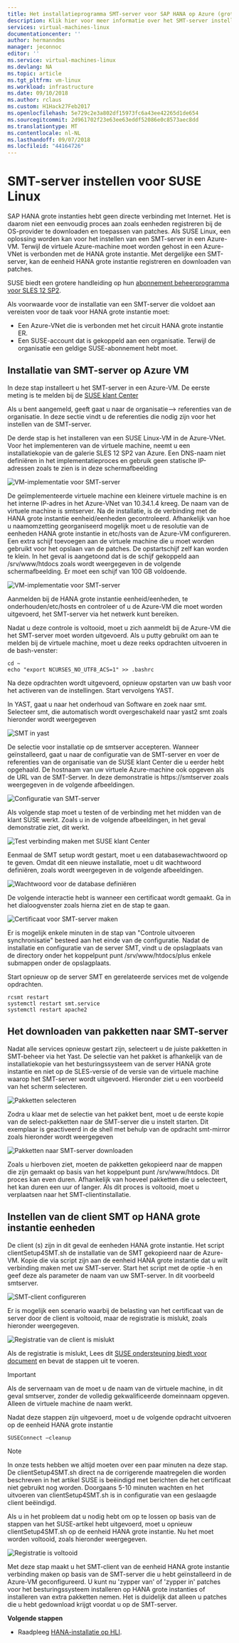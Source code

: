 ```yaml
---
title: Het installatieprogramma SMT-server voor SAP HANA op Azure (grote instanties) | Microsoft Docs
description: Klik hier voor meer informatie over het SMT-server instellen voor SAP HANA op Azure (grote instantie).
services: virtual-machines-linux
documentationcenter: ''
author: hermanndms
manager: jeconnoc
editor: ''
ms.service: virtual-machines-linux
ms.devlang: NA
ms.topic: article
ms.tgt_pltfrm: vm-linux
ms.workload: infrastructure
ms.date: 09/10/2018
ms.author: rclaus
ms.custom: H1Hack27Feb2017
ms.openlocfilehash: 5e729c2e3a802df15973fc6a43ee42265d1de654
ms.sourcegitcommit: 2d961702f23e63ee63eddf52086e0c8573aec8dd
ms.translationtype: MT
ms.contentlocale: nl-NL
ms.lasthandoff: 09/07/2018
ms.locfileid: "44164726"
---
```

# <a name="setting-up-smt-server-for-suse-linux"></a>SMT-server instellen voor SUSE Linux
SAP HANA grote instanties hebt geen directe verbinding met Internet. Het is daarom niet een eenvoudig proces aan zoals eenheden registreren bij de OS-provider te downloaden en toepassen van patches. Als SUSE Linux, een oplossing worden kan voor het instellen van een SMT-server in een Azure-VM. Terwijl de virtuele Azure-machine moet worden gehost in een Azure-VNet is verbonden met de HANA grote instantie. Met dergelijke een SMT-server, kan de eenheid HANA grote instantie registreren en downloaden van patches. 

SUSE biedt een grotere handleiding op hun [abonnement beheerprogramma voor SLES 12 SP2](https://www.suse.com/documentation/sles-12/pdfdoc/book_smt/book_smt.pdf). 

Als voorwaarde voor de installatie van een SMT-server die voldoet aan vereisten voor de taak voor HANA grote instantie moet:

- Een Azure-VNet die is verbonden met het circuit HANA grote instantie ER.
- Een SUSE-account dat is gekoppeld aan een organisatie. Terwijl de organisatie een geldige SUSE-abonnement hebt moet.

## <a name="installation-of-smt-server-on-azure-vm"></a>Installatie van SMT-server op Azure VM

In deze stap installeert u het SMT-server in een Azure-VM. De eerste meting is te melden bij de [SUSE klant Center](https://scc.suse.com/)

Als u bent aangemeld, geeft gaat u naar de organisatie--> referenties van de organisatie. In deze sectie vindt u de referenties die nodig zijn voor het instellen van de SMT-server.

De derde stap is het installeren van een SUSE Linux-VM in de Azure-VNet. Voor het implementeren van de virtuele machine, neemt u een installatiekopie van de galerie SLES 12 SP2 van Azure. Een DNS-naam niet definiëren in het implementatieproces en gebruik geen statische IP-adressen zoals te zien is in deze schermafbeelding

![VM-implementatie voor SMT-server](./media/hana-installation/image3_vm_deployment.png)

De geïmplementeerde virtuele machine een kleinere virtuele machine is en het interne IP-adres in het Azure-VNet van 10.34.1.4 kreeg. De naam van de virtuele machine is smtserver. Na de installatie, is de verbinding met de HANA grote instantie eenheid/eenheden gecontroleerd. Afhankelijk van hoe u naamomzetting georganiseerd mogelijk moet u de resolutie van de eenheden HANA grote instantie in etc/hosts van de Azure-VM configureren. Een extra schijf toevoegen aan de virtuele machine die u moet worden gebruikt voor het opslaan van de patches. De opstartschijf zelf kan worden te klein. In het geval is aangetoond dat is de schijf gekoppeld aan /srv/www/htdocs zoals wordt weergegeven in de volgende schermafbeelding. Er moet een schijf van 100 GB voldoende.

![VM-implementatie voor SMT-server](./media/hana-installation/image4_additional_disk_on_smtserver.PNG)

Aanmelden bij de HANA grote instantie eenheid/eenheden, te onderhouden/etc/hosts en controleer of u de Azure-VM die moet worden uitgevoerd, het SMT-server via het netwerk kunt bereiken.

Nadat u deze controle is voltooid, moet u zich aanmeldt bij de Azure-VM die het SMT-server moet worden uitgevoerd. Als u putty gebruikt om aan te melden bij de virtuele machine, moet u deze reeks opdrachten uitvoeren in de bash-venster:

```
cd ~
echo "export NCURSES_NO_UTF8_ACS=1" >> .bashrc
```

Na deze opdrachten wordt uitgevoerd, opnieuw opstarten van uw bash voor het activeren van de instellingen. Start vervolgens YAST.

In YAST, gaat u naar het onderhoud van Software en zoek naar smt. Selecteer smt, die automatisch wordt overgeschakeld naar yast2 smt zoals hieronder wordt weergegeven

![SMT in yast](./media/hana-installation/image5_smt_in_yast.PNG)


De selectie voor installatie op de smtserver accepteren. Wanneer geïnstalleerd, gaat u naar de configuratie van de SMT-server en voer de referenties van de organisatie van de SUSE klant Center die u eerder hebt opgehaald. De hostnaam van uw virtuele Azure-machine ook opgeven als de URL van de SMT-Server. In deze demonstratie is https://smtserver zoals weergegeven in de volgende afbeeldingen.

![Configuratie van SMT-server](./media/hana-installation/image6_configuration_of_smtserver1.png)

Als volgende stap moet u testen of de verbinding met het midden van de klant SUSE werkt. Zoals u in de volgende afbeeldingen, in het geval demonstratie ziet, dit werkt.

![Test verbinding maken met SUSE klant Center](./media/hana-installation/image7_test_connect.png)

Eenmaal de SMT setup wordt gestart, moet u een databasewachtwoord op te geven. Omdat dit een nieuwe installatie, moet u dit wachtwoord definiëren, zoals wordt weergegeven in de volgende afbeeldingen.

![Wachtwoord voor de database definiëren](./media/hana-installation/image8_define_db_passwd.PNG)

De volgende interactie hebt is wanneer een certificaat wordt gemaakt. Ga in het dialoogvenster zoals hierna ziet en de stap te gaan.

![Certificaat voor SMT-server maken](./media/hana-installation/image9_certificate_creation.PNG)

Er is mogelijk enkele minuten in de stap van "Controle uitvoeren synchronisatie" besteed aan het einde van de configuratie. Nadat de installatie en configuratie van de server SMT, vindt u de opslagplaats van de directory onder het koppelpunt punt /srv/www/htdocs/plus enkele submappen onder de opslagplaats. 

Start opnieuw op de server SMT en gerelateerde services met de volgende opdrachten.

```
rcsmt restart
systemctl restart smt.service
systemctl restart apache2
```

## <a name="download-of-packages-onto-smt-server"></a>Het downloaden van pakketten naar SMT-server

Nadat alle services opnieuw gestart zijn, selecteert u de juiste pakketten in SMT-beheer via het Yast. De selectie van het pakket is afhankelijk van de installatiekopie van het besturingssysteem van de server HANA grote instantie en niet op de SLES-versie of de versie van de virtuele machine waarop het SMT-server wordt uitgevoerd. Hieronder ziet u een voorbeeld van het scherm selecteren.

![Pakketten selecteren](./media/hana-installation/image10_select_packages.PNG)

Zodra u klaar met de selectie van het pakket bent, moet u de eerste kopie van de select-pakketten naar de SMT-server die u instelt starten. Dit exemplaar is geactiveerd in de shell met behulp van de opdracht smt-mirror zoals hieronder wordt weergegeven


![Pakketten naar SMT-server downloaden](./media/hana-installation/image11_download_packages.PNG)

Zoals u hierboven ziet, moeten de pakketten gekopieerd naar de mappen die zijn gemaakt op basis van het koppelpunt punt /srv/www/htdocs. Dit proces kan even duren. Afhankelijk van hoeveel pakketten die u selecteert, het kan duren een uur of langer.
Als dit proces is voltooid, moet u verplaatsen naar het SMT-clientinstallatie. 

## <a name="set-up-the-smt-client-on-hana-large-instance-units"></a>Instellen van de client SMT op HANA grote instantie eenheden

De client (s) zijn in dit geval de eenheden HANA grote instantie. Het script clientSetup4SMT.sh de installatie van de SMT gekopieerd naar de Azure-VM. Kopie die via script zijn aan de eenheid HANA grote instantie dat u wilt verbinding maken met uw SMT-server. Start het script met de optie -h en geef deze als parameter de naam van uw SMT-server. In dit voorbeeld smtserver.

![SMT-client configureren](./media/hana-installation/image12_configure_client.PNG)

Er is mogelijk een scenario waarbij de belasting van het certificaat van de server door de client is voltooid, maar de registratie is mislukt, zoals hieronder weergegeven.

![Registratie van de client is mislukt](./media/hana-installation/image13_registration_failed.PNG)

Als de registratie is mislukt, Lees dit [SUSE ondersteuning biedt voor document](https://www.suse.com/de-de/support/kb/doc/?id=7006024) en bevat de stappen uit te voeren.

> [!IMPORTANT] 
> Als de servernaam van de moet u de naam van de virtuele machine, in dit geval smtserver, zonder de volledig gekwalificeerde domeinnaam opgeven. Alleen de virtuele machine de naam werkt. 

Nadat deze stappen zijn uitgevoerd, moet u de volgende opdracht uitvoeren op de eenheid HANA grote instantie

```
SUSEConnect –cleanup
```

> [!Note] 
> In onze tests hebben we altijd moeten over een paar minuten na deze stap. De clientSetup4SMT.sh direct na de corrigerende maatregelen die worden beschreven in het artikel SUSE is beëindigd met berichten die het certificaat niet gebruikt nog worden. Doorgaans 5-10 minuten wachten en het uitvoeren van clientSetup4SMT.sh is in configuratie van een geslaagde client beëindigd.

Als u in het probleem dat u nodig hebt om op te lossen op basis van de stappen van het SUSE-artikel hebt uitgevoerd, moet u opnieuw clientSetup4SMT.sh op de eenheid HANA grote instantie. Nu het moet worden voltooid, zoals hieronder weergegeven.

![Registratie is voltooid](./media/hana-installation/image14_finish_client_config.PNG)

Met deze stap maakt u het SMT-client van de eenheid HANA grote instantie verbinding maken op basis van de SMT-server die u hebt geïnstalleerd in de Azure-VM geconfigureerd. U kunt nu 'zypper van' of 'zypper in' patches voor het besturingssysteem installeren op HANA grote instanties of installeren van extra pakketten nemen. Het is duidelijk dat alleen u patches die u hebt gedownload krijgt voordat u op de SMT-server.

**Volgende stappen**
- Raadpleeg [HANA-installatie op HLI](hana-example-installation.md).











